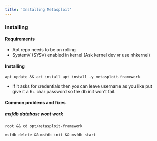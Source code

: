 ```yaml
---
title: 'Installing Metasploit'
---
```


### Installing
#### Requirements
* Apt repo needs to be on rolling
* SystemV (SYSV) enabled in kernel (Ask kernel dev or use nhkernel)

#### Installing
```
apt update && apt install apt install -y metasploit-framework
```
* If it asks for credentials then you can leave username as you like put give it a 6+ char password so the db init won't fail.

#### Common problems and fixes
##### msfdb database wont work
```
root && cd opt/metasploit-framework

msfdb delete && msfdb init && msfdb start
```
